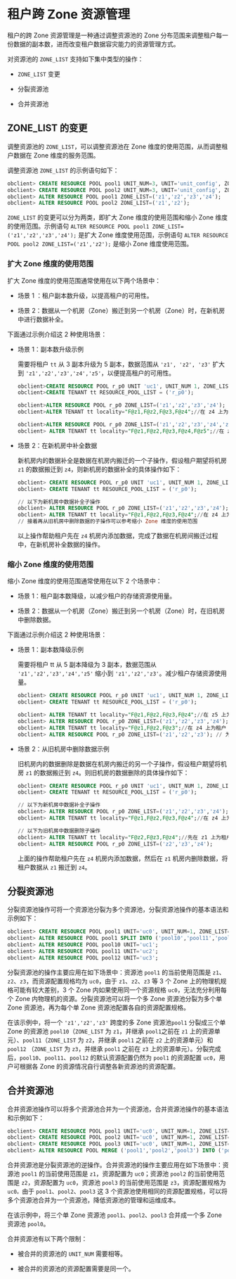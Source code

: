 # 租户跨 Zone 资源管理

租户的跨 Zone 资源管理是一种通过调整资源池的 Zone 分布范围来调整租户每一份数据的副本数，进而改变租户数据容灾能力的资源管理方式。

对资源池的 `ZONE_LIST` 支持如下集中类型的操作：


* `ZONE_LIST` 变更

* 分裂资源池

* 合并资源池

## ZONE_LIST 的变更

调整资源池的 `ZONE_LIST`，可以调整资源池在 Zone 维度的使用范围，从而调整租户数据在 Zone 维度的服务范围。

调整资源池 `ZONE_LIST` 的示例语句如下：


```sql
obclient> CREATE RESOURCE POOL pool1 UNIT_NUM=3, UNIT='unit_config', ZONE_LIST=('z1','z2','z3');
obclient> CREATE RESOURCE POOL pool2 UNIT_NUM=3, UNIT='unit_config', ZONE_LIST=('z1','z2','z3');
obclient> ALTER RESOURCE POOL pool1 ZONE_LIST=('z1','z2','z3','z4');
obclient> ALTER RESOURCE POOL pool2 ZONE_LIST=('z1','z2');
```

`ZONE_LIST` 的变更可以分为两类，即扩大 Zone 维度的使用范围和缩小 Zone 维度的使用范围。示例语句 `ALTER RESOURCE POOL pool1 ZONE_LIST=('z1','z2','z3','z4');` 是扩大 Zone 维度使用范围，示例语句 `ALTER RESOURCE POOL pool2 ZONE_LIST=('z1','z2');` 是缩小 Zone 维度使用范围。

### 扩大 Zone 维度的使用范围

扩大 Zone 维度的使用范围通常使用在以下两个场景中：

* 场景 1 ：租户副本数升级，以提高租户的可用性。

* 场景 2：数据从一个机房（Zone）搬迁到另一个机房（Zone）时，在新机房中进行数据补全。


下面通过示例介绍这 2 种使用场景：

* 场景 1：副本数升级示例

  需要将租户 `tt` 从 3 副本升级为 5 副本，数据范围从 `'z1', 'z2', 'z3'` 扩大到 `'z1','z2','z3','z4','z5'`，以便提高租户的可用性。

  ```sql
  obclient>CREATE RESOURCE POOL r_p0 UNIT 'uc1', UNIT_NUM 1, ZONE_LIST ('z1', 'z2', 'z3');
  obclient>CREATE TENANT tt RESOURCE_POOL_LIST = ('r_p0');
  
  obclient>ALTER RESOURCE POOL r_p0 ZONE_LIST=('z1','z2','z3','z4');
  obclient>ALTER TENANT tt locality="F@z1,F@z2,F@z3,F@z4";//在 z4 上为租户 tt 增加数据
  
  obclient>ALTER RESOURCE POOL r_p0 ZONE_LIST=('z1','z2','z3','z4','z5');
  obclient> ALTER TENANT tt locality="F@z1,F@z2,F@z3,F@z4,F@z5";//在 z5 上为租户 tt 增加数据
  ```


* 场景 2：在新机房中补全数据

  新机房内的数据补全是数据在机房内搬迁的一个子操作，假设租户期望将机房 `z1` 的数据搬迁到 `z4`，则新机房的数据补全的具体操作如下：

  ```sql
  obclient> CREATE RESOURCE POOL r_p0 UNIT 'uc1', UNIT_NUM 1, ZONE_LIST ('z1', 'z2', 'z3');
  obclient> CREATE TENANT tt RESOURCE_POOL_LIST = ('r_p0');
  
  // 以下为新机房中数据补全子操作
  obclient> ALTER RESOURCE POOL r_p0 ZONE_LIST=('z1','z2','z3','z4');
  obclient> ALTER TENANT tt locality="F@z1,F@z2,F@z3,F@z4";//在 z4 上为租户 tt 增加数据
  // 接着再从旧机房中删除数据的子操作可以参考缩小 Zone 维度的使用范围
  ```
 
  以上操作帮助租户先在 `z4` 机房内添加数据，完成了数据在机房间搬迁过程中，在新机房补全数据的操作。
  
### 缩小 Zone 维度的使用范围


缩小 Zone 维度的使用范围通常使用在以下 2 个场景中：

* 场景 1：租户副本数降级，以减少租户的存储资源使用量。

* 场景 2：数据从一个机房（Zone）搬迁到另一个机房（Zone）时，在旧机房中删除数据。


下面通过示例介绍这 2 种使用场景：

* 场景 1：副本数降级示例

  需要将租户 tt 从 5 副本降级为 3 副本，数据范围从 `'z1','z2','z3','z4','z5'` 缩小到 `'z1','z2','z3'`。减少租户存储资源使用量。


  ```sql
  obclient> CREATE RESOURCE POOL r_p0 UNIT 'uc1', UNIT_NUM 1, ZONE_LIST ('z1','z2','z3','z4','z5');
  obclient> CREATE TENANT tt RESOURCE_POOL_LIST = ('r_p0');
  
  obclient> ALTER TENANT tt locality="F@z1,F@z2,F@z3,F@z4";//在 z5 上为租户 tt 删除数据
  obclient> ALTER RESOURCE POOL r_p0 ZONE_LIST=('z1','z2','z3','z4'); // 为资源池删除 z5
  obclient> ALTER TENANT tt locality="F@z1,F@z2,F@z3";//在 z4 上为租户 tt 删除数据
  obclient> ALTER RESOURCE POOL r_p0 ZONE_LIST=('z1','z2','z3'); // 为资源池删除 z4
  ```


* 场景 2：从旧机房中删除数据示例

  旧机房内的数据删除是数据在机房内搬迁的另一个子操作，假设租户期望将机房 `z1` 的数据搬迁到 `z4`。则旧机房的数据删除的具体操作如下：

  ```sql
  obclient> CREATE RESOURCE POOL r_p0 UNIT 'uc1', UNIT_NUM 1, ZONE_LIST ('z1', 'z2', 'z3');
  obclient> CREATE TENANT tt RESOURCE_POOL_LIST = ('r_p0');
  
  // 以下为新机房中数据补全子操作
  obclient> ALTER RESOURCE POOL r_p0 ZONE_LIST=('z1','z2','z3','z4');
  obclient> ALTER TENANT tt locality="F@z1,F@z2,F@z3,F@z4";//在 z4 上为租户 tt 增加数据
  
  // 以下为旧机房中数据删除子操作
  obclient> ALTER TENANT tt locality="F@z2,F@z3,F@z4";//先在 z1 上为租户 tt 删除数据
  obclient> ALTER RESOURCE POOL r_p0 ZONE_LIST=('z2','z3','z4');
  ```


  上面的操作帮助租户先在 `z4` 机房内添加数据，然后在 `z1` 机房内删除数据，将租户数据从 `z1` 搬迁到 `z4`。
  
## 分裂资源池

分裂资源池操作可将一个资源池分裂为多个资源池，分裂资源池操作的基本语法和示例如下：


```sql
obclient> CREATE RESOURCE POOL pool1 UNIT='uc0', UNIT_NUM=1, ZONE_LIST=('z1','z2','z3');
obclient> ALTER RESOURCE POOL pool1 SPLIT INTO ('pool10','pool11','pool12') ON ('z1','z2','z3');
obclient> ALTER RESOURCE POOL pool10 UNIT='uc1';
obclient> ALTER RESOURCE POOL pool11 UNIT='uc2';
obclient> ALTER RESOURCE POOL pool12 UNIT='uc3';
```


分裂资源池的操作主要应用在如下场景中：资源池 `pool1` 的当前使用范围是 `z1`、`z2`、`z3`，而资源配置规格均为 `uc0`，由于 `z1`、`z2`、`z3` 等 3 个 Zone 上的物理机规格可能有较大差别，3 个 Zone 内如果使用同一个资源规格 `uc0`，无法充分利用每个 Zone 内物理机的资源。分裂资源池可以将一个多 Zone 资源池分裂为多个单 Zone 资源池，再为每个单 Zone 资源池配置各自的资源配置规格。

在该示例中，将一个 `'z1','z2','z3'` 跨度的多 Zone 资源池`pool1` 分裂成三个单 Zone 的资源池 `pool10`（`ZONE_LIST` 为 `z1`，并继承 `pool1`之前在 `z1` 上的资源单元）、`pool11`（`ZONE_LIST` 为 `z2`，并继承 `pool1` 之前在 `z2` 上的资源单元）和 `pool12` （`ZONE_LIST` 为 `z3`，并继承 `pool1` 之前在 `z3` 上的资源单元）。分裂完成后，`pool10`、`pool11`、`pool12` 的默认资源配置仍然为 `pool1` 的资源配置 `uc0`，用户可根据各 Zone 的资源情况自行调整各新资源池的资源配置。


## 合并资源池

合并资源池操作可以将多个资源池合并为一个资源池，合并资源池操作的基本语法和示例如下：


```sql
obclient> CREATE RESOURCE POOL pool1 UNIT='uc0', UNIT_NUM=1, ZONE_LIST=('z1');
obclient> CREATE RESOURCE POOL pool2 UNIT='uc0', UNIT_NUM=1, ZONE_LIST=('z2');
obclient> CREATE RESOURCE POOL pool3 UNIT='uc0', UNIT_NUM=1, ZONE_LIST=('z3');
obclient> ALTER RESOURCE POOL MERGE ('pool1','pool2','pool3') INTO ('pool0');
```


合并资源池是分裂资源池的逆操作。合并资源池的操作主要应用在如下场景中：资源池 `pool1` 的当前使用范围是 `z1`，资源配置为 `uc0`；资源池 `pool2` 的当前使用范围是 `z2`，资源配置为 `uc0`，资源池 `pool3` 的当前使用范围是 `z3`，资源配置规格为 `uc0。`由于 `pool1`、`pool2`、`pool3` 这 3 个资源池使用相同的资源配置规格，可以将多个资源池合并为一个资源池，降低资源池的管理和运维成本。

在该示例中，将三个单 Zone 资源池 `pool1`、`pool2`、`pool3` 合并成一个多 Zone 资源池 `pool0`。

合并资源池有以下两个限制：

* 被合并的资源池的 `UNIT_NUM` 需要相等。

* 被合并的资源池的资源配置需要是同一个。
